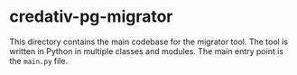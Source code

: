 # credativ-pg-migrator

This directory contains the main codebase for the migrator tool. The tool is written in Python in multiple classes and modules. The main entry point is the `main.py` file.
